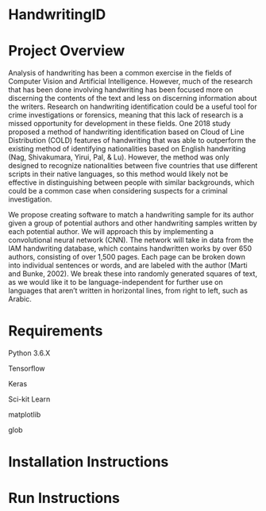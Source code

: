 # HandwritingID

# Project Overview
Analysis of handwriting has been a common exercise in the fields of Computer Vision and Artificial Intelligence. However, much of the research that has been done involving handwriting has been focused more on discerning the contents of the text and less on discerning information about the writers. Research on handwriting identification could be a useful tool for crime investigations or forensics, meaning that this lack of research is a missed opportunity for development in these fields. One 2018 study proposed a method of handwriting identification based on Cloud of Line Distribution (COLD) features of handwriting that was able to outperform the existing method of identifying nationalities based on English handwriting (Nag, Shivakumara, Yirui, Pal, & Lu). However, the method was only designed to recognize nationalities between five countries that use different scripts in their native languages, so this method would likely not be effective in distinguishing between people with similar backgrounds, which could be a common case when considering suspects for a criminal investigation.

We propose creating software to match a handwriting sample for its author given a group of potential authors and other handwriting samples written by each potential author.  We will approach this by implementing a convolutional neural network (CNN). The network will take in data from the IAM handwriting database, which contains handwritten works by over 650 authors, consisting of over 1,500 pages. Each page can be broken down into individual sentences or words, and are labeled with the author (Marti and Bunke, 2002). We break these into randomly generated squares of text, as we would like it to be language-independent for further use on languages that aren’t written in horizontal lines, from right to left, such as Arabic.

# Requirements
Python 3.6.X

Tensorflow

Keras

Sci-kit Learn

matplotlib

glob

# Installation Instructions

# Run Instructions
